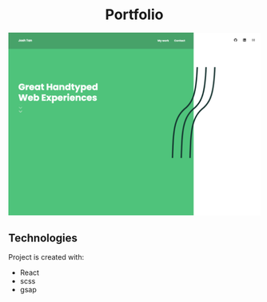 <h1 align="center">Portfolio</h1>

![screenshots of website](./src/Assets/img/portfolio.png)

## Technologies

Project is created with:

- React
- scss
- gsap
